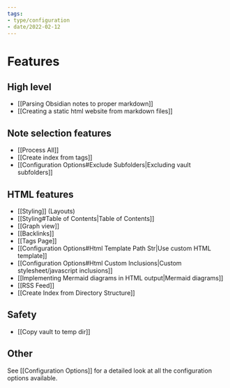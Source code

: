 ```yaml
---
tags:
- type/configuration
- date/2022-02-12
---
```


# Features
## High level
- [[Parsing Obsidian notes to proper markdown]]
- [[Creating a static html website from markdown files]]

## Note selection features
- [[Process All]]
- [[Create index from tags]]
- [[Configuration Options#Exclude Subfolders|Excluding vault subfolders]]

## HTML features
- [[Styling]] (Layouts)
- [[Styling#Table of Contents|Table of Contents]]
- [[Graph view]]
- [[Backlinks]]
- [[Tags Page]]
- [[Configuration Options#Html Template Path Str|Use custom HTML template]]
- [[Configuration Options#Html Custom Inclusions|Custom stylesheet/javascript inclusions]]
- [[Implementing Mermaid diagrams in HTML output|Mermaid diagrams]]
- [[RSS Feed]]
- [[Create Index from Directory Structure]]

## Safety
- [[Copy vault to temp dir]]

## Other
See [[Configuration Options]] for a detailed look at all the configuration options available.